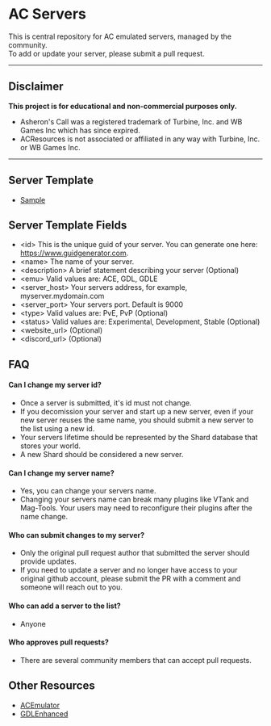 # AC Servers
This is central repository for AC emulated servers, managed by the community.  
To add or update your server, please submit a pull request.

***
## Disclaimer
**This project is for educational and non-commercial purposes only.**
- Asheron's Call was a registered trademark of Turbine, Inc. and WB Games Inc which has since expired.
- ACResources is not associated or affiliated in any way with Turbine, Inc. or WB Games Inc.
***

## Server Template
* [Sample](https://raw.githubusercontent.com/acresources/serverslist/master/Template.xml)

## Server Template Fields
* <id\> This is the unique guid of your server. You can generate one here: https://www.guidgenerator.com.
* <name\> The name of your server.
* <description\> A brief statement describing your server (Optional)
* <emu\> Valid values are: ACE, GDL, GDLE
* <server_host\> Your servers address, for example, myserver.mydomain.com
* <server_port\> Your servers port. Default is 9000
* <type\> Valid values are: PvE, PvP (Optional)
* <status\> Valid values are: Experimental, Development, Stable (Optional)
* <website_url\> (Optional)
* <discord_url\> (Optional)

## FAQ

#### Can I change my server id?
* Once a server is submitted, it's id must not change.
* If you decomission your server and start up a new server, even if your new server reuses the same name, you should submit a new server to the list using a new id.
* Your servers lifetime should be represented by the Shard database that stores your world.
* A new Shard should be considered a new server.

#### Can I change my server name?
* Yes, you can change your servers name.
* Changing your servers name can break many plugins like VTank and Mag-Tools. Your users may need to reconfigure their plugins after the name change.

#### Who can submit changes to my server?
* Only the original pull request author that submitted the server should provide updates.
* If you need to update a server and no longer have access to your original github account, please submit the PR with a comment and someone will reach out to you.

#### Who can add a server to the list?
* Anyone

#### Who approves pull requests?
* There are several community members that can accept pull requests.

## Other Resources
* [ACEmulator](https://github.com/ACEmulator/ACE)
* [GDLEnhanced](https://gitlab.com/Scribble/gdlenhanced)

